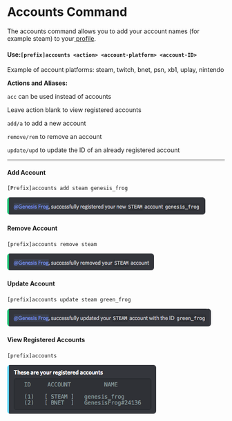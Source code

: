 # Accounts Command

The accounts command allows you to add your account names \(for example steam\) to your[ profile](/commands/community/profile.md).

#### Use:`[prefix]accounts <action> <account-platform> <account-ID>`

Example of account platforms: steam, twitch, bnet, psn, xb1, uplay, nintendo

**Actions and Aliases:**

`acc` can be used instead of accounts

Leave action blank to view registered accounts

`add/a` to add a new account

`remove/rem` to remove an account

`update/upd` to update the ID of an already registered account

---

#### Add Account

`[Prefix]accounts add steam genesis_frog`

![](/assets/Ems_SteamReg.png)

#### Remove Account

`[prefix]accounts remove steam`

![](/assets/Ems_Steamremove.png)

#### Update Account

`[prefix]accounts update steam green_frog`

![](/assets/Ems_Steamupdate_preview.png)

#### View Registered Accounts

`[prefix]accounts`

![](/assets/Ems_accregi_preview.png)

